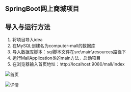 ## SpringBoot网上商城项目  
## 导入与运行方法
1.  将项目导入idea
2.  在MySQL创建名为computer-mall的数据库
3.  导入数据库脚本：sql脚本文件在src\main\resources路径下
4.  运行MallApplication类的main方法，启动项目
5.  在浏览器输入首页地址：http://localhost:9080/mall/index 
  
![首页](src/main/webapp/index.jpg)
  
![详情](src/main/webapp/detail.jpg)

